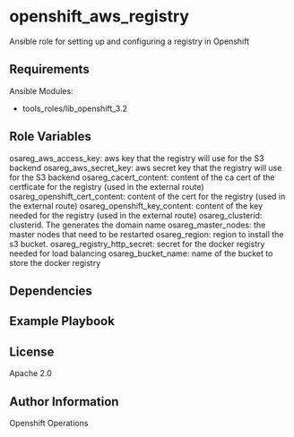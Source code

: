 openshift_aws_registry
=========

Ansible role for setting up and configuring a registry in Openshift

Requirements
------------

Ansible Modules:

- tools_roles/lib_openshift_3.2


Role Variables
--------------

osareg_aws_access_key: aws key that the registry will use for the S3 backend
osareg_aws_secret_key: aws secret key that the registry will use for the S3 backend
osareg_cacert_content: content of the ca cert of the certficate for the registry (used in the external route)
osareg_openshift_cert_content: content of the cert for the registry (used in the external route)
osareg_openshift_key_content: content of the key needed for the registry (used in the external route)
osareg_clusterid: clusterid.  The generates the domain name
osareg_master_nodes: the master nodes that need to be restarted
osareg_region: region to install the s3 bucket.
osareg_registry_http_secret: secret for the docker registry needed for load balancing
osareg_bucket_name: name of the bucket to store the docker registry

Dependencies
------------


Example Playbook
----------------


License
-------

Apache 2.0

Author Information
------------------

Openshift Operations

